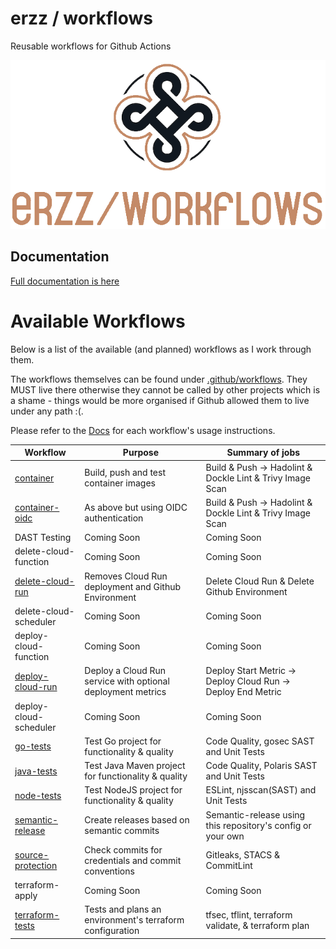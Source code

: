 # erzz / workflows

Reusable workflows for Github Actions

![erzz/workflows logo](docs/img/erzz-workflows-logo-large.png)

## Documentation

[Full documentation is here](https://erzz.github.io/workflows)

# Available Workflows

Below is a list of the available (and planned) workflows as I work through them.

The workflows themselves can be found under [.github/workflows](/.github/workflows). They MUST live there otherwise they cannot be called by other projects which is a shame - things would be more organised if Github allowed them to live under any path :(.

Please refer to the [Docs](https://erzz.github.io/workflows) for each workflow's usage instructions.

| Workflow                                                      | Purpose                                                     | Summary of jobs                                              |
| ------------------------------------------------------------- | ----------------------------------------------------------- | ------------------------------------------------------------ |
| [container](/.github/workflows/container.yml)                 | Build, push and test container images                       | Build & Push -> Hadolint & Dockle Lint & Trivy Image Scan    |
| [container-oidc](/.github/workflows/container-oidc.yml)       | As above but using OIDC authentication                      | Build & Push -> Hadolint & Dockle Lint & Trivy Image Scan    |
| DAST Testing                                                  | Coming Soon                                                 | Coming Soon                                                  |
| delete-cloud-function                                         | Coming Soon                                                 | Coming Soon                                                  |
| [delete-cloud-run](/.github/workflows/delete-cloudrun.yml)    | Removes Cloud Run deployment and Github Environment         | Delete Cloud Run & Delete Github Environment                 |
| delete-cloud-scheduler                                        | Coming Soon                                                 | Coming Soon                                                  |
| deploy-cloud-function                                         | Coming Soon                                                 | Coming Soon                                                  |
| [deploy-cloud-run](/.github/workflows/deploy-cloudrun.yml)    | Deploy a Cloud Run service with optional deployment metrics | Deploy Start Metric -> Deploy Cloud Run -> Deploy End Metric |
| deploy-cloud-scheduler                                        | Coming Soon                                                 | Coming Soon                                                  |
| [go-tests](/.github/workflows/go-tests.yml)                   | Test Go project for functionality & quality                 | Code Quality, gosec SAST and Unit Tests                      |
| [java-tests](/.github/workflows/java-tests.yml)               | Test Java Maven project for functionality & quality         | Code Quality, Polaris SAST and Unit Tests                    |
| [node-tests](/.github/workflows/node-tests.yml)               | Test NodeJS project for functionality & quality             | ESLint, njsscan(SAST) and Unit Tests                         |
| [semantic-release](/.github/workflows/release.yml)            | Create releases based on semantic commits                   | Semantic-release using this repository's config or your own  |
| [source-protection](/.github/workflows/source-protection.yml) | Check commits for credentials and commit conventions        | Gitleaks, STACS & CommitLint                                 |
| terraform-apply                                               | Coming Soon                                                 | Coming Soon                                                  |
| [terraform-tests](/.github/workflows/terraform-tests.yml)     | Tests and plans an environment's terraform configuration    | tfsec, tflint, terraform validate, & terraform plan          |
